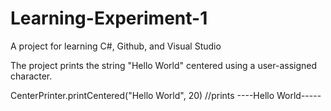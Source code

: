 # Learning-Experiment-1
A project for learning C#, Github, and Visual Studio

The project prints the string "Hello World" centered using a user-assigned character.

CenterPrinter.printCentered("Hello World", 20) //prints ----Hello World-----
